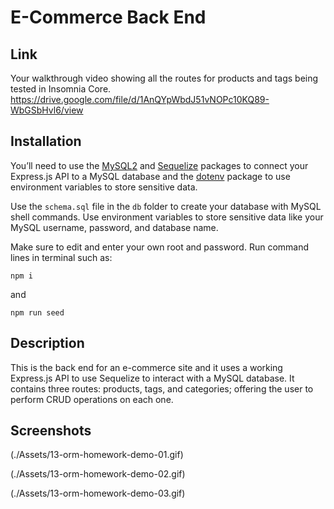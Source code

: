 # E-Commerce Back End

## Link
Your walkthrough video showing all the routes for products and tags being tested in Insomnia Core.
https://drive.google.com/file/d/1AnQYpWbdJ51vNOPc10KQ89-WbGSbHvl6/view

## Installation
You’ll need to use the [MySQL2](https://www.npmjs.com/package/mysql2) and [Sequelize](https://www.npmjs.com/package/sequelize) packages to connect your Express.js API to a MySQL database and the [dotenv](https://www.npmjs.com/package/dotenv) package to use environment variables to store sensitive data.

Use the `schema.sql` file in the `db` folder to create your database with MySQL shell commands. Use environment variables to store sensitive data like your MySQL username, password, and database name.

Make sure to edit and enter your own root and password. Run command lines in terminal such as:

```
npm i
```

and

```
npm run seed
```

## Description
This is the back end for an e-commerce site and it uses a working Express.js API to use Sequelize to interact with a MySQL database. It contains three routes: products, tags, and categories; offering the user to perform CRUD operations on each one.

## Screenshots

(./Assets/13-orm-homework-demo-01.gif)

(./Assets/13-orm-homework-demo-02.gif)

(./Assets/13-orm-homework-demo-03.gif)